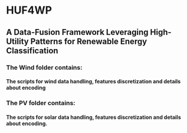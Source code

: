 # HUF4WP
## A Data-Fusion Framework Leveraging High-Utility Patterns for Renewable Energy Classification


### The Wind folder contains:

#### The scripts for wind data handling, features discretization and details about encoding


### The PV folder contains:

#### The scripts for solar data handling, features discretization and details about encoding.


